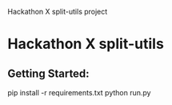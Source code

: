 Hackathon X split-utils project
# Hackathon X split-utils

## Getting Started:
pip install -r requirements.txt
python run.py



